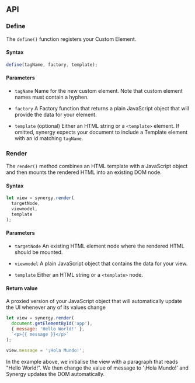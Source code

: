 ## API

### Define

The `define()` function registers your Custom Element.

#### Syntax

```js
define(tagName, factory, template);
```

#### Parameters

- `tagName` Name for the new custom element. Note that custom element names must contain a hyphen.

- `factory` A Factory function that returns a plain JavaScript object that will provide the data for your element.

- `template` (optional) Either an HTML string or a `<template>` element. If omitted, synergy expects your document to include a Template element with an id matching `tagName`.

### Render

The `render()` method combines an HTML template with a JavaScript object and then mounts the rendered HTML into an existing DOM node.

#### Syntax

```js
let view = synergy.render(
  targetNode,
  viewmodel,
  template
);
```

#### Parameters

- `targetNode` An existing HTML element node where the rendered HTML should be mounted.

- `viewmodel` A plain JavaScript object that contains the data for your view.

- `template` Either an HTML string or a `<template>` node.

#### Return value

A proxied version of your JavaScript object that will automatically update the UI whenever any of its values change

```js
let view = synergy.render(
  document.getElementById('app'),
  { message: 'Hello World!' },
  `<p>{{ message }}</p>`
);

view.message = '¡Hola Mundo!';
```

In the example above, we initialise the view with a paragraph that reads "Hello World!". We then change the value of message to '¡Hola Mundo!' and Synergy updates the DOM automatically.
